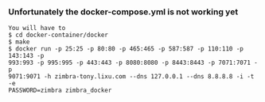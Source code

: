 ### Unfortunately the docker-compose.yml is not working yet
```basg
You will have to
$ cd docker-container/docker
$ make
$ docker run -p 25:25 -p 80:80 -p 465:465 -p 587:587 -p 110:110 -p 143:143 -p
993:993 -p 995:995 -p 443:443 -p 8080:8080 -p 8443:8443 -p 7071:7071 -p
9071:9071 -h zimbra-tony.lixu.com --dns 127.0.0.1 --dns 8.8.8.8 -i -t -e
PASSWORD=zimbra zimbra_docker
```
